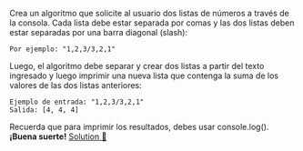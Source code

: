 Crea un algoritmo que solicite al usuario dos listas de números a través de la consola. Cada lista debe estar separada por comas y las dos listas deben estar separadas por una barra diagonal (slash):


```
Por ejemplo: "1,2,3/3,2,1"
```
Luego, el algoritmo debe separar y crear dos listas a partir del texto ingresado y luego imprimir una nueva lista que contenga la suma de los valores de las dos listas anteriores:


```
Ejemplo de entrada: "1,2,3/3,2,1"
Salida: [4, 4, 4]
```
Recuerda que para imprimir los resultados, debes usar console.log(). **¡Buena suerte!**
[Solution 🚀](https://github.com/borgesmj/Javascript-Exercises/blob/main/Adding-Array/script.js)

